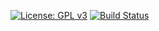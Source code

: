 [![License: GPL v3](https://img.shields.io/badge/License-GPLv3-blue.svg)](https://www.gnu.org/licenses/gpl-3.0) [![Build Status](https://staging.travis-ci.org/Jezorko/suprnation-minimal-triangle-path.svg?branch=master)](https://staging.travis-ci.org/Jezorko/suprnation-minimal-triangle-path)